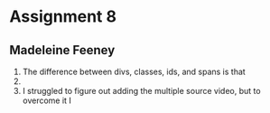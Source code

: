 # Assignment 8
## Madeleine Feeney
1. The difference between divs, classes, ids, and spans is that
2.
3. I struggled to figure out adding the multiple source video, but to overcome it I 

